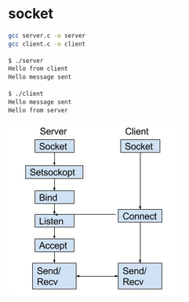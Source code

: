 # socket
```bash
gcc server.c -o server
gcc client.c -o client

$ ./server
Hello from client
Hello message sent

$ ./client
Hello message sent
Hello from server
```
![image](https://github.com/cly1213/Linux_Networking/blob/main/socket/Socket.jpg)

